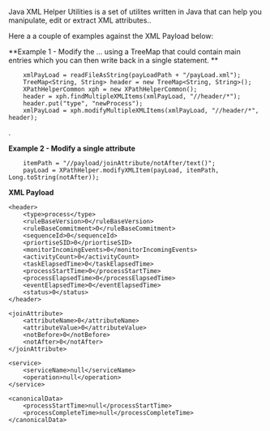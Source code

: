 Java XML Helper Utilities is a set of utilites written in Java that can help you manipulate, edit or extract XML attributes..

Here a a couple of examples against the XML Payload below:

**Example 1 - Modify the <type>...</type> using a TreeMap that could contain main entries which you can then write back in a single statement. **

		xmlPayLoad = readFileAsString(payLoadPath + "/payLoad.xml");
		TreeMap<String, String> header = new TreeMap<String, String>();
		XPathHelperCommon xph = new XPathHelperCommon();
		header = xph.findMultipleXMLItems(xmlPayLoad, "//header/*");
		header.put("type", "newProcess");
		xmlPayLoad = xph.modifyMultipleXMLItems(xmlPayLoad, "//header/*", header);
.

**Example 2 - Modify a single attribute**

		itemPath = "//payload/joinAttribute/notAfter/text()";
		payLoad = XPathHelper.modifyXMLItem(payLoad, itemPath, Long.toString(notAfter));
    

**XML Payload**

	<header>
		<type>process</type>
		<ruleBaseVersion>0</ruleBaseVersion>
		<ruleBaseCommitment>0</ruleBaseCommitment>
		<sequenceId>0</sequenceId>
		<priortiseSID>0</priortiseSID>
		<monitorIncomingEvents>0</monitorIncomingEvents>
		<activityCount>0</activityCount>
		<taskElapsedTime>0</taskElapsedTime>
		<processStartTime>0</processStartTime>
		<processElapsedTime>0</processElapsedTime>
		<eventElapsedTime>0</eventElapsedTime>
		<status>0</status>
	</header>

	<joinAttribute>
		<attributeName>0</attributeName>
		<attributeValue>0</attributeValue>
		<notBefore>0</notBefore>
		<notAfter>0</notAfter>
	</joinAttribute>

	<service>
		<serviceName>null</serviceName>
		<operation>null</operation>
	</service>
	
	<canonicalData>
		<processStartTime>null</processStartTime>
		<processCompleteTime>null</processCompleteTime>
	</canonicalData>
</payload>



